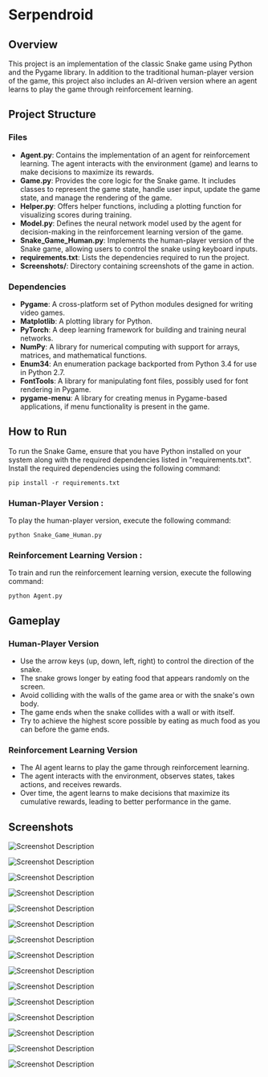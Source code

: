 # Serpendroid

## Overview

This project is an implementation of the classic Snake game using Python and the Pygame library. In addition to the traditional human-player version of the game, this project also includes an AI-driven version where an agent learns to play the game through reinforcement learning.

## Project Structure

### Files

- **Agent.py**: Contains the implementation of an agent for reinforcement learning. The agent interacts with the environment (game) and learns to make decisions to maximize its rewards.
- **Game.py**: Provides the core logic for the Snake game. It includes classes to represent the game state, handle user input, update the game state, and manage the rendering of the game.
- **Helper.py**: Offers helper functions, including a plotting function for visualizing scores during training.
- **Model.py**: Defines the neural network model used by the agent for decision-making in the reinforcement learning version of the game.
- **Snake_Game_Human.py**: Implements the human-player version of the Snake game, allowing users to control the snake using keyboard inputs.
- **requirements.txt**: Lists the dependencies required to run the project.
- **Screenshots/**: Directory containing screenshots of the game in action.

### Dependencies

- **Pygame**: A cross-platform set of Python modules designed for writing video games.
- **Matplotlib**: A plotting library for Python.
- **PyTorch**: A deep learning framework for building and training neural networks.
- **NumPy**: A library for numerical computing with support for arrays, matrices, and mathematical functions.
- **Enum34**: An enumeration package backported from Python 3.4 for use in Python 2.7.
- **FontTools**: A library for manipulating font files, possibly used for font rendering in Pygame.
- **pygame-menu**: A library for creating menus in Pygame-based applications, if menu functionality is present in the game.

## How to Run 

To run the Snake Game, ensure that you have Python installed on your system along with the 
required dependencies listed in "requirements.txt".
Install the required dependencies using the following command:


```pip install -r requirements.txt```

### Human-Player Version :

To play the human-player version, execute the following command:

```python Snake_Game_Human.py```


### Reinforcement Learning Version :

To train and run the reinforcement learning version, execute the following command:

```python Agent.py```


## Gameplay

### Human-Player Version

- Use the arrow keys (up, down, left, right) to control the direction of the snake.
- The snake grows longer by eating food that appears randomly on the screen.
- Avoid colliding with the walls of the game area or with the snake's own body.
- The game ends when the snake collides with a wall or with itself.
- Try to achieve the highest score possible by eating as much food as you can before the game ends.

### Reinforcement Learning Version

- The AI agent learns to play the game through reinforcement learning.
- The agent interacts with the environment, observes states, takes actions, and receives rewards.
- Over time, the agent learns to make decisions that maximize its cumulative rewards, leading to better performance in the game.

## Screenshots

![Screenshot Description](Screenshots/1.png)

![Screenshot Description](Screenshots/2.png)

![Screenshot Description](Screenshots/3.png)

![Screenshot Description](Screenshots/4.png)

![Screenshot Description](Screenshots/5.png)

![Screenshot Description](Screenshots/6.png)

![Screenshot Description](Screenshots/7.png)

![Screenshot Description](Screenshots/8.png)

![Screenshot Description](Screenshots/9.png)

![Screenshot Description](Screenshots/10.png)

![Screenshot Description](Screenshots/11.png)

![Screenshot Description](Screenshots/12.png)

![Screenshot Description](Screenshots/13.png)

![Screenshot Description](Screenshots/14.png)

![Screenshot Description](Screenshots/final.png)




